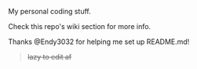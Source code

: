 My personal coding stuff.

Check this repo's wiki section for more info.

Thanks @Endy3032 for helping me set up README.md!

> ~~lazy to edit af~~
